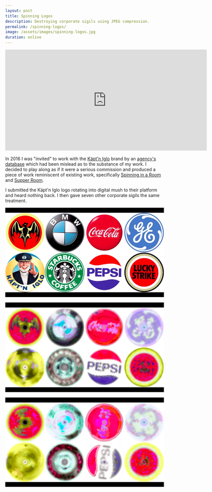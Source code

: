 ```yaml
---
layout: post
title: Spinning Logos
description: Destroying corporate sigils using JPEG compression.
permalink: /spinning-logos/
image: /assets/images/spinning-logos.jpg
duration: online
---
```


<iframe src="https://player.vimeo.com/video/155834594" width="640" height="320" frameborder="0" allow="autoplay; fullscreen" allowfullscreen></iframe>

In 2016 I was "invited" to work with the [Käpt'n Iglo](https://en.wikipedia.org/wiki/Captain_Birdseye) brand by an [agency's database](https://www.zooppa.com) which had been mislead as to the substance of my work. I decided to play along as if it were a serious commission and produced a piece of work reminiscent of existing work, specifically [Spinning in a Room](https://art.peteashton.com/spinning-room/) and [Supper Room](https://art.peteashton.com/supper-room/).

I submitted the Käpt'n Iglo logo rotating into digital mush to their platform and heard nothing back. I then gave seven other corporate sigils the same treatment. 

![](/assets/images/spinning-logos-1.jpg)

![](/assets/images/spinning-logos-2.jpg)

![](/assets/images/spinning-logos-3.jpg)